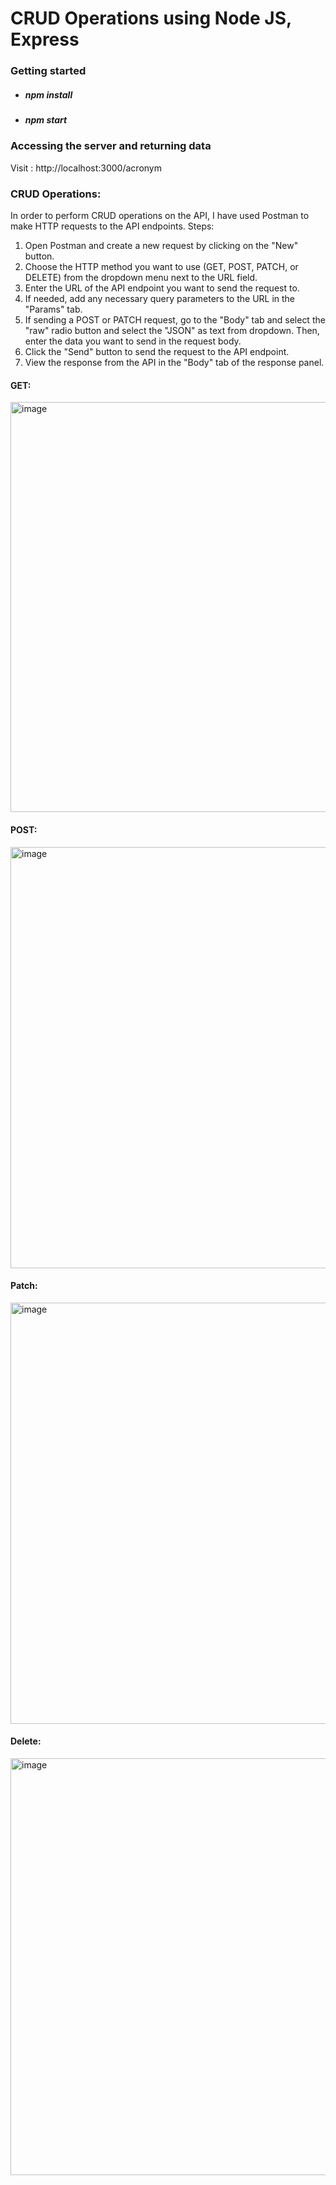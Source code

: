 # CRUD Operations using Node JS, Express

### Getting started
- ##### npm install
- ##### npm start


### Accessing the server and returning data
Visit : http://localhost:3000/acronym

### CRUD Operations:
In order to perform CRUD operations on the API, I have used Postman to make HTTP requests to the API endpoints.
Steps:
1. Open Postman and create a new request by clicking on the "New" button.
2. Choose the HTTP method you want to use (GET, POST, PATCH, or DELETE) from the dropdown menu next to the URL field.
3. Enter the URL of the API endpoint you want to send the request to.
4. If needed, add any necessary query parameters to the URL in the "Params" tab.
5. If sending a POST or PATCH request, go to the "Body" tab and select the "raw" radio button  and select the "JSON" as text from dropdown. Then, enter the data you want to send in the request body.
6. Click the "Send" button to send the request to the API endpoint.
7. View the response from the API in the "Body" tab of the response panel.

#### GET:

<img width="656" alt="image" src="https://user-images.githubusercontent.com/37139394/226078281-584f3dc9-f140-4cac-885b-df719d7e8cad.png">

#### POST:

<img width="674" alt="image" src="https://user-images.githubusercontent.com/37139394/226078323-9bda595c-ef73-4608-a2a9-93336fb82510.png">

#### Patch:
<img width="674" alt="image" src="https://user-images.githubusercontent.com/37139394/226078410-c9afd7b8-e606-4cdd-b65f-1481cc1a41cf.png">

#### Delete:

<img width="667" alt="image" src="https://user-images.githubusercontent.com/37139394/226079188-daa55f85-3ec8-4237-ad1a-aefc1bae0382.png">






